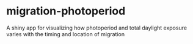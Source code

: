 # migration-photoperiod
A shiny app for visualizing how photoperiod and total daylight exposure varies with the timing and location of migration
